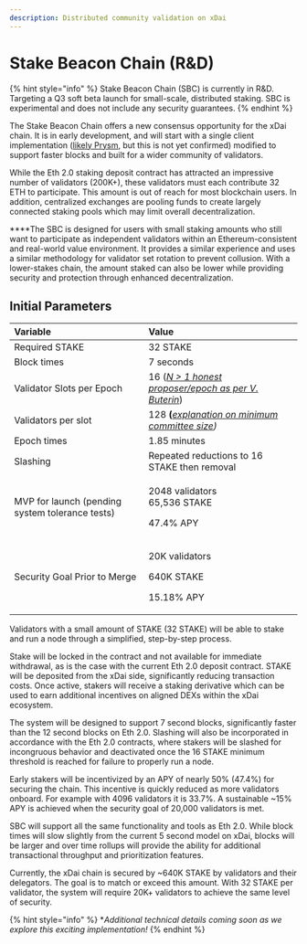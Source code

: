 ```yaml
---
description: Distributed community validation on xDai
---
```


# Stake Beacon Chain \(R&D\)

{% hint style="info" %}
Stake Beacon Chain \(SBC\) is currently in R&D. Targeting a Q3 soft beta launch for small-scale, distributed staking. SBC is experimental and does not include any security guarantees.
{% endhint %}

‌The Stake Beacon Chain offers a new consensus opportunity for the xDai chain. It is in early development, and will start with a single client implementation \([likely Prysm](https://prysmaticlabs.com/), but this is not yet confirmed\) modified to support faster blocks and built for a wider community of validators.

‌While the Eth 2.0 staking deposit contract has attracted an impressive number of validators \(200K+\), these validators must each contribute 32 ETH to participate. This amount is out of reach for most blockchain users. In addition, centralized exchanges are pooling funds to create largely connected staking pools which may limit overall decentralization.

**‌**The SBC is designed for users with small staking amounts who still want to participate as independent validators within an Ethereum-consistent and real-world value environment. It provides a similar experience and uses a similar methodology for validator set rotation to prevent collusion. With a lower-stakes chain, the amount staked can also be lower while providing security and protection through enhanced decentralization.

## **Initial Parameters**

<table>
  <thead>
    <tr>
      <th style="text-align:left"><b>Variable</b>
      </th>
      <th style="text-align:left"><b>Value</b>
      </th>
    </tr>
  </thead>
  <tbody>
    <tr>
      <td style="text-align:left">Required STAKE</td>
      <td style="text-align:left">32 STAKE</td>
    </tr>
    <tr>
      <td style="text-align:left">Block times</td>
      <td style="text-align:left">7 seconds</td>
    </tr>
    <tr>
      <td style="text-align:left">Validator Slots per Epoch</td>
      <td style="text-align:left">16 (<a href="https://notes.ethereum.org/@vbuterin/rkhCgQteN?type=view#Why-32-ETH-validator-sizes"><em>N &gt; 1 honest proposer/epoch as per V. Buterin</em></a>)</td>
    </tr>
    <tr>
      <td style="text-align:left">Validators per slot</td>
      <td style="text-align:left">128<b> (</b><a href="https://medium.com/@chihchengliang/minimum-committee-size-explained-67047111fa20"><em>explanation on minimum committee size</em></a><em>) </em>
      </td>
    </tr>
    <tr>
      <td style="text-align:left">Epoch times</td>
      <td style="text-align:left">1.85 minutes</td>
    </tr>
    <tr>
      <td style="text-align:left">Slashing</td>
      <td style="text-align:left">Repeated reductions to 16 STAKE then removal</td>
    </tr>
    <tr>
      <td style="text-align:left">MVP for launch (pending system tolerance tests)</td>
      <td style="text-align:left">
        <p>2048 validators
          <br />65,536 STAKE</p>
        <p>47.4% APY</p>
      </td>
    </tr>
    <tr>
      <td style="text-align:left">Security Goal Prior to Merge</td>
      <td style="text-align:left">
        <p>20K validators</p>
        <p>640K STAKE</p>
        <p>15.18% APY</p>
      </td>
    </tr>
  </tbody>
</table>

Validators with a small amount of STAKE \(32 STAKE\) will be able to stake and run a node through a simplified, step-by-step process. 

‌Stake will be locked in the contract and not available for immediate withdrawal, as is the case with the current Eth 2.0 deposit contract. STAKE will be deposited from the xDai side, significantly reducing transaction costs. Once active, stakers will receive a staking derivative which can be used to earn additional incentives on aligned DEXs within the xDai ecosystem.

The system will be designed to support 7 second blocks, significantly faster than the 12 second blocks on Eth 2.0. Slashing will also be incorporated in accordance with the Eth 2.0 contracts, where stakers will be slashed for incongruous behavior and deactivated once the 16 STAKE minimum threshold is reached for failure to properly run a node.

Early stakers will be incentivized by an APY of nearly 50% \(47.4%\) for securing the chain. This incentive is quickly reduced as more validators onboard. For example with 4096 validators it is 33.7%. A sustainable ~15% APY is achieved when the security goal of 20,000 validators is met.

SBC will support all the same functionality and tools as Eth 2.0. While block times will slow slightly from the current 5 second model on xDai, blocks will be larger and over time rollups will provide the ability for additional transactional throughput and prioritization features.

Currently, the xDai chain is secured by ~640K STAKE by validators and their delegators. The goal is to match or exceed this amount. With 32 STAKE per validator, the system will require 20K+ validators to achieve the same level of security.

{% hint style="info" %}
\*_Additional technical details coming soon as we explore this exciting implementation!_
{% endhint %}

